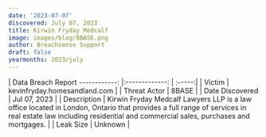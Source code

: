 ```yaml
---
date: '2023-07-07'
discovered: July 07, 2023
title: Kirwin Fryday Medcalf
image: images/blog/8BASE.png
author: Breachsense Support
draft: false
yearmonths: 2023/july
---
```



| Data Breach Report
------------:     |:-------------:    | :-----:|
| Victim      | kevinfryday.homesandland.com      | 
| Threat Actor      | 8BASE      | 
| Date Discovered      | Jul 07, 2023      | 
| Description      | Kirwin Fryday Medcalf Lawyers LLP is a law office located in London, Ontario that provides a full range of services in real estate law including residential and commercial sales, purchases and mortgages.       | 
| Leak Size      | Unknown      | 

